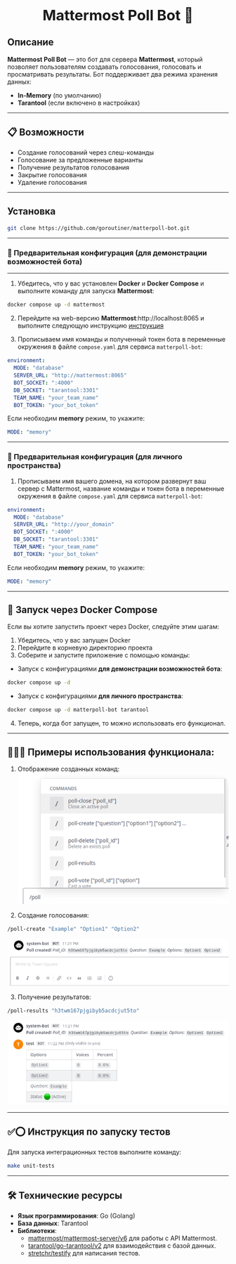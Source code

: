 <h3 align="center">
  <div align="center">
    <h1>Mattermost Poll Bot 🤖</h1>
  </div>
  </a>
</h3>

## Описание

**Mattermost Poll Bot** — это бот для сервера **Mattermost**, который позволяет пользователям создавать голосования, голосовать и просматривать результаты. Бот поддерживает два режима хранения данных:

- **In-Memory** (по умолчанию)
- **Tarantool** (если включено в настройках)

---

## 📋 Возможности

- Создание голосований через слеш-команды
- Голосование за предложенные варианты
- Получение результатов голосования
- Закрытие голосования
- Удаление голосования

---

## Установка

```sh
git clone https://github.com/goroutiner/matterpoll-bot.git
```

---

### 🔧 Предварительная конфигурация (для демонстрации возможностей бота)

---

1. Убедитесь, что у вас установлен **Docker** и **Docker Compose** и выполните команду для запуска **Mattermost**:

```sh
docker compose up -d mattermost
```

2. Перейдите на web-версию **Mattermost**:http://localhost:8065 и выполните следующую инструкцию [инструкция](/instructions)

3. Прописываем имя команды и полученный токен бота в переменные окружения в файле `compose.yaml` для сервиса `matterpoll-bot`:

```yaml
environment:
  MODE: "database"
  SERVER_URL: "http://mattermost:8065"
  BOT_SOCKET: ":4000"
  DB_SOCKET: "tarantool:3301"
  TEAM_NAME: "your_team_name"
  BOT_TOKEN: "your_bot_token"
```

Если необходим **memory** режим, то укажите:

```yaml
MODE: "memory"
```

---

### 🔧 Предварительная конфигурация (для личного пространства)

1. Прописываем имя вашего домена, на котором развернут ваш сервер с Mattermost, название команды и токен бота в переменные окружения в файле `compose.yaml` для сервиса `matterpoll-bot`:

```yaml
environment:
  MODE: "database"
  SERVER_URL: "http://your_domain"
  BOT_SOCKET: ":4000"
  DB_SOCKET: "tarantool:3301"
  TEAM_NAME: "your_team_name"
  BOT_TOKEN: "your_bot_token"
```

Если необходим **memory** режим, то укажите:

```yaml
MODE: "memory"
```

---

## 🐳 Запуск через Docker Compose

Если вы хотите запустить проект через Docker, следуйте этим шагам:

1. Убедитесь, что у вас запущен Docker
2. Перейдите в корневую директорию проекта
3. Соберите и запустите приложение с помощью команды:

- Запуск с конфигурациями **для демонстрации возможностей бота**:
```sh
docker compose up -d
```

- Запуск с конфигурациями **для личного пространства**:
```sh
docker compose up -d matterpoll-bot tarantool
```

4. Теперь, когда бот запущен, то можно использовать его функционал.

---

## 🧑🏽‍💻 Примеры использования функционала:

1. Отображение созданных команд: \
   ![Commands](https://github.com/goroutiner/matterpoll-bot/raw/main/instructions/images/commands.png)

2. Создание голосования:

```sh
/poll-create "Example" "Option1" "Option2"
```

![Created Poll](https://github.com/goroutiner/matterpoll-bot/raw/main/instructions/images/created_poll.png)

3. Получение результатов:

```sh
/poll-results "h3twm167pjgibyb5acdcjut5to"
```

![Created Poll](https://github.com/goroutiner/matterpoll-bot/raw/main/instructions/images/poll_results.png)

---

## ✅⭕ Инструкция по запуску тестов

Для запуска интеграционных тестов выполните команду:

```sh
make unit-tests
```

---

## 🛠️ Технические ресурсы

- **Язык программирования**: Go (Golang)
- **База данных**: Tarantool
- **Библиотеки**:
  - [mattermost/mattermost-server/v6](github.com/mattermost/mattermost-server/v6) для работы с API Mattermost.
  - [tarantool/go-tarantool/v2](github.com/tarantool/go-tarantool/v2) для взаимодействия с базой данных.
  - [stretchr/testify](https://github.com/stretchr/testify) для написания тестов.
